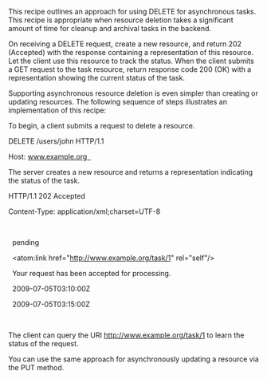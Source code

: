 This recipe outlines an approach for using DELETE for asynchronous tasks. This recipe is appropriate when resource deletion takes a significant amount of time for cleanup and archival tasks in the backend. 

On receiving a DELETE request, create a new resource, and return 202 (Accepted) with the response containing a representation of this resource. Let the client use this resource to track the status. When the client submits a GET request to the task resource, return response code 200 (OK) with a representation showing the current status of the task. 

Supporting asynchronous resource deletion is even simpler than creating or updating resources. The following sequence of steps illustrates an implementation of this recipe: 

To begin, a client submits a request to delete a resource. 

DELETE /users/john HTTP/1.1 

Host: www.example.org  

The server creates a new resource and returns a representation indicating the status of the task. 

HTTP/1.1 202 Accepted 

Content-Type: application/xml;charset=UTF-8 

<status xmlns:atom="http://www.w3.org/2005/Atom"> 

  <state>pending</state> 

  <atom:link href="http://www.example.org/task/1" rel="self"/> 

  <message xml:lang="en">Your request has been accepted for processing.</message> 

  <created>2009-07-05T03:10:00Z</ping> 

  <ping-after>2009-07-05T03:15:00Z</ping-after> 

</status>  

The client can query the URI http://www.example.org/task/1 to learn the status of the request. 

You can use the same approach for asynchronously updating a resource via the PUT method.